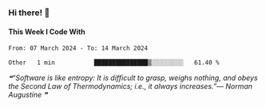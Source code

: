 ### Hi there! 👋

#### This Week I Code With
<!--START_SECTION:waka-->

```txt
From: 07 March 2024 - To: 14 March 2024

Other   1 min           ███████████████▒░░░░░░░░░   61.40 %
```

<!--END_SECTION:waka-->

<!--STARTS_HERE_QUOTE_README-->
<i>❝“Software is like entropy: It is difficult to grasp, weighs nothing, and obeys the Second Law of Thermodynamics; i.e., it always increases.”— Norman Augustine   ❞</i>
<!--ENDS_HERE_QUOTE_README-->
